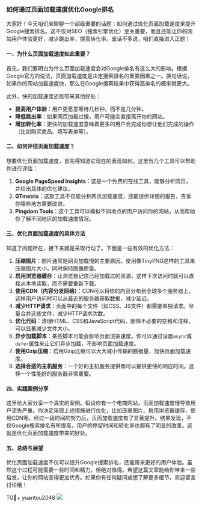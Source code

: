 ### 如何通过页面加载速度优化Google排名

大家好！今天咱们来聊聊一个超级重要的话题：如何通过优化页面加载速度来提升Google搜索排名。这不仅对SEO（搜索引擎优化）至关重要，而且还能让你的网站用户体验更好，减少跳出率，提高转化率。废话不多说，咱们直接进入正题！

#### 一、为什么页面加载速度如此重要？

首先，我们要明白为什么页面加载速度会对Google排名有这么大的影响。根据Google官方的说法，页面加载速度是决定搜索排名的重要因素之一。换句话说，如果你的网站加载速度快，那么在Google搜索结果中获得高排名的概率就更大。

此外，快的加载速度还能带来其他好处：

- **提高用户体验**：用户更愿意等待几秒钟，而不是几分钟。
- **降低跳出率**：如果网页加载过慢，用户可能会直接离开你的网站。
- **增加转化率**：更快的加载速度意味着更多的用户会完成你想让他们完成的操作（比如购买商品、填写表单等）。

#### 二、如何评估页面加载速度？

想要优化页面加载速度，首先得知道它现在的表现如何。这里有几个工具可以帮助你进行评估：

1. **Google PageSpeed Insights**：这是一个免费的在线工具，能够分析网页，并给出具体的优化建议。
2. **GTmetrix**：这款工具不仅能分析网页加载速度，还能提供详细的报告，告诉你哪些地方需要改进。
3. **Pingdom Tools**：这个工具可以模拟不同地点的用户访问你的网站，从而帮助你了解不同地区的加载速度情况。

#### 三、优化页面加载速度的具体方法

知道了问题所在，接下来就是采取行动了。下面是一些有效的优化方法：

1. **压缩图片**：图片通常是网页加载慢的主要原因。使用像TinyPNG这样的工具来压缩图片大小，同时保持图像质量。
2. **启用浏览器缓存**：让浏览器记住已经加载过的资源，这样下次访问时就可以直接从本地读取，而不需要重新下载。
3. **使用CDN（内容分发网络）**：CDN可以将你的内容分布到全球多个服务器上，这样用户访问时可以从最近的服务器获取数据，减少延迟。
4. **减少HTTP请求**：页面中的每个文件（如CSS、JS文件）都需要单独请求。尽量合并这些文件，减少HTTP请求次数。
5. **优化代码**：清理HTML、CSS和JavaScript代码，删除不必要的空格和注释，可以显著减少文件大小。
6. **异步加载脚本**：某些脚本可能会影响页面渲染速度。你可以通过设置`async`或`defer`属性来让它们异步加载，不影响页面加载速度。
7. **使用Gzip压缩**：启用Gzip压缩可以大大减小传输的数据量，加快页面加载速度。
8. **选择合适的主机服务**：一个好的主机服务提供商可以提供更快的响应时间。选择一个性能好的服务器非常重要。

#### 四、实践案例分享

这里给大家分享一个真实的案例。假设你有一个电商网站，页面加载速度慢导致用户流失严重。你决定采取上述措施进行优化，比如压缩图片、启用浏览器缓存、使用CDN等。经过一段时间的努力后，页面加载速度有了显著提升。结果发现，不仅Google搜索排名有所提高，用户的停留时间和转化率也都有了明显的改善。这就是优化页面加载速度带来的好处。

#### 五、总结与展望

优化页面加载速度不仅可以提升Google搜索排名，还能带来更好的用户体验。虽然这个过程可能需要一些时间和精力，但绝对值得。希望这篇文章能给你带来一些启发，让你的网站变得更加优秀。如果你有任何疑问或想了解更多细节，欢迎留言讨论哦！

TG💪+ yuantou2048  ![](https://github.com/user-attachments/assets/42a5a4a5-fea9-4a1d-8aa0-73e57e430cca)